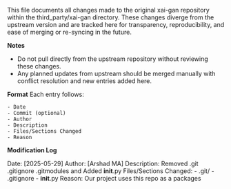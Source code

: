 This file documents all changes made to the original xai-gan repository within the third_party/xai-gan directory. These changes diverge from the upstream version and are tracked here for transparency, reproducibility, and ease of merging or re-syncing in the future.

**Notes**
- Do not pull directly from the upstream repository without reviewing these changes.
- Any planned updates from upstream should be merged manually with conflict resolution and new entries added here.

**Format**
Each entry follows:

    - Date
    - Commit (optional)
    - Author
    - Description
    - Files/Sections Changed
    - Reason

**Modification Log**

Date: [2025-05-29]
Author: [Arshad MA]
Description: Removed .git .gitignore .gitmodules and Added __init__.py
Files/Sections Changed:
    - .git/
    - .gitignore
    - __init__.py 
Reason: Our project uses this repo as a packages

